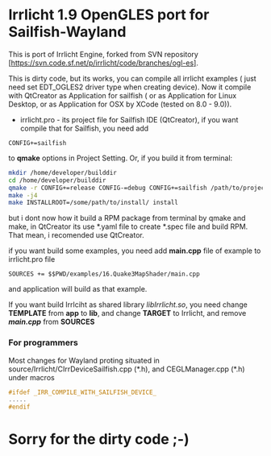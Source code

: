 # Irrlicht 1.9 OpenGLES port for Sailfish-Wayland
This is port of Irrlicht Engine, forked from SVN repository [https://svn.code.sf.net/p/irrlicht/code/branches/ogl-es].

This is dirty code, but its works, you can compile all irrlicht examples ( just need set EDT_OGLES2 driver type when creating device).
Now it compile with QtCreator as Application for sailfish ( or as Application for Linux Desktop, or as Application for OSX by XCode (tested on 8.0 - 9.0)).


* irrlicht.pro - its project file for Sailfish IDE (QtCreator), if you want compile that for Sailfish, you need add 
```
CONFIG+=sailfish
```
to **qmake** options in Project Setting. Or, if you build it from terminal:
```bash
mkdir /home/developer/builddir
cd /home/developer/builddir
qmake -r CONFIG+=release CONFIG-=debug CONFIG+=sailfish /path/to/project/irrlicht.pro
make -j4
make INSTALLROOT=/some/path/to/install/ install
```
but i dont now how it build a RPM package from terminal by qmake and make, in QtCreator its use \*.yaml file to create \*.spec file and build RPM. That mean, i recomended use QtCreator.

if you want build some examples, you need add **main.cpp** file of example to irrlicht.pro file 
```qmake
SOURCES += $$PWD/examples/16.Quake3MapShader/main.cpp
```
and application will build as that example. 

If you want build Irrlciht as shared library *libIrrlicht.so*, you need change **TEMPLATE** from **app** to **lib**, and change **TARGET** to Irrlicht, and remove ***main.cpp*** from **SOURCES**

### For programmers
Most changes for Wayland proting situated in source/Irrlicht/CIrrDeviceSailfish.cpp (\*.h), and CEGLManager.cpp (\*.h) under macros 
```cpp
#ifdef _IRR_COMPILE_WITH_SAILFISH_DEVICE_
.....
#endif
```

# Sorry for the dirty code ;-)
